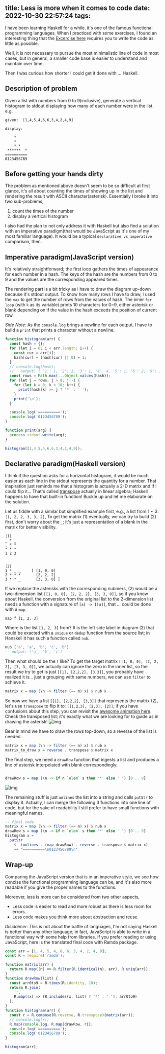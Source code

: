 title: Less is more when it comes to code
date: 2022-10-30 22:57:24
tags:
---

I have been learning Haskell for a while, it's one of the famous functional programming languages. When I practiced with some exercises, I found an interesting thing that the [Excercise here](https://www.seas.upenn.edu/~cis1940/spring13/hw/03-rec-poly.pdf) requires you to write the code as little as possible.


Well, it is not necessary to pursue the most minimalistic line of code in most cases, but in general, a smaller code base is easier to understand and maintain over time.

Then I was curious how shorter I could get it done with ... Haskell.

<!-- more  -->

## Description of problem

Given a list with numbers from 0 to 9(inclusive), generate a vertical histogram to stdout displaying how many of each number were in the list. e.g.

```
given:  [1,4,5,4,6,6,3,4,2,4,9]

display:

    *
    *
    * *
 ******  *
==========
0123456789

```


## Before getting your hands dirty

The problem as mentioned above doesn't seem to be so difficult at first glance, it's all about counting the times of showing up in the list and rendering the result with ASCII character(asterisk).
Essentially I broke it into two sub-problems,
1. count the times of the number 
2. display a vertical histogram


I also had the plan to not only address it with Haskell but also find a solution with an imperative paradigm(that would be JavaScript as it's one of my most familiar language). It would be a typical `declarative vs imperative` comparison, then.


## Imperative paradigm(JavaScript version)

It's relatively straightforward; the first loop gathers the times of appearance for each number in a hash.
The keys of the hash are the numbers from 0 to 9 and the values are the corresponding appeared times.

The rendering part is a bit tricky as I have to draw the diagram up-down because it's stdout output. To know how many rows I have to draw, I used the `max` to get the number of rows from the values of hash.
The inner `for loop` (with `k` as its variable) prints 10 characters for 0~9, either asterisk or blank depending on if the value in the hash exceeds the position of current row.


*Side Note:* As the `console.log` brings a newline for each output, I have to build a `print` that prints a character without a newline.

```js
function histogram(arr) {
  const hash = {};
  for (let i = 0; i < arr.length; i++) {
    const cur = arr[i];
    hash[cur] = (hash[cur] || 0) + 1;
  }
  // console.log(hash);
  //   output: { '1': 1, '2': 1, '3': 1, '4': 4, '5': 1, '6': 2, '9': 1 }
  const rows = Math.max(...Object.values(hash));
  for (let j = rows; j > 0; j--) {
    for (let k = 0; k < 10; k++) {
      print(hash[k] >= j ? '*' : ' ');
    }
    print('\n');
  }

  console.log('==========');
  console.log('0123456789');
}

function print(arg) {
  process.stdout.write(arg);
}

histogram([1,4,5,4,6,6,3,4,2,4,9]);


```

## Declarative paradigm(Haskell version)

I think if the question asks for a horizontal histogram, it would be much easier as each line in the stdout represents the quantity for a number. That inspiration just reminds me that a histogram is actually a 2-D matrix and if I could flip it...
That's called [transpose](https://en.wikipedia.org/wiki/Transpose) actually in linear algebra; Haskell happens to have that built-in function!
Buckle up and let me elaborate on the solution.

Let us fiddle with a similar but simplified example first, e.g., a list from 1 ~ 3: `[1, 2, 2, 3, 3, 2]`, 
To get the matrix (1) eventually, we can try to build (2) first, don't worry about the `_`; it's just a  representation of a blank in the matrix for better visibility.

```
(1)
_ * _
_ * *
* * *
1 2 3


(2)
1 * _ _     [ [1, 0, 0]
2 * * *       [2, 2, 2]
3 * * _       [3, 3, 0] ]

```
If we replace the asterisks with the corresponding nubmers, (2) would be a two-dimension list `[[1, 0, 0], [2, 2, 2], [3, 3, 0]]`, so if you know about Haskell, the conversion from the original list to the 2-dimension list needs a function with a signature of `[a] -> [[a]]`,
that ... could be done with a `map`.
```
map f [1, 2, 3]

```

Where is the list `[1, 2, 3]` from? It is the left side label in diagram (2) that could be exacted with a `unique` or `dedup` function from the source list; in Hanskell it has such a function called `nub`.

```haskell
nub ['a', 'a', 'b', 'c', 'b']
-- output: ['a', 'b', 'c']

```
Then what should be the `f` like? 
To get the target matrix `[[1, 0, 0], [2, 2, 2], [3, 3, 0]]`, we actually can ignore the zero in the inner list, so the result we try to get is just `[[1], [2,2,2], [3,3]]`, you probably have realized it is... just a grouping with same numbers, we can use `filter` to achieve it.

```haskell
matrix x = map (\n -> filter (== n) x) $ nub x

```
So now we have a list `[[1], [2,2,2], [3,3]]` that represents the matrix (2), let's use `transpose` to flip it to:
`[[1,2,3], [2,3], [2]]`; if you have confusions about this step, you can revisit the [awesome animation here](https://en.wikipedia.org/wiki/Transpose).
Check the transposed list; it's exactly what we are looking for to guide us in drawing the asterisk!
![img](https://user-images.githubusercontent.com/2748884/199040330-71c21c00-9c70-42b7-aa35-04f0772f7b37.png)

Bear in mind we have to draw the rows top-down, so a reverse of the list is needed.
```haskell
matrix x = map (\n -> filter (== n) x) $ nub x
matrix_to_draw x = reverse . transpose $ matrix x
```

The final step, we need a `drawRow` function that ingests a list and produces a line of asterisk interpolated with blank correspondingly.
```haskell

drawRow s = map (\n -> if n `elem` s then '*' else ' ') [0 .. 9]
```

![img](https://user-images.githubusercontent.com/2748884/199044570-f0b01b34-0143-4d5d-baf6-5967fe19c999.png)



The remaining stuff is just `unlines` the list into a string and calls `putStr` to display it.
Actually, I can merge the following 3 functions into one line of code, but for the sake of readability I still prefer to have small functions with meaningful names.
```haskell
-- final code 
matrix x = map (\n -> filter (== n) x) $ nub x
drawRow s = map (\n -> if n `elem` s then '*' else ' ') [0 .. 9]
histogram x =
  putStr
    $  (unlines . (map drawRow) . reverse . transpose $ matrix x)
    ++ "==========\n0123456789\n"

```

## Wrap-up

Comparing the JavaScript version that is in an imperative style, we see how concise the functional programming language can be, and it's also more readable if you give the proper names to the functions.

Moreover, less is more can be considered from two other aspects,
- Less code is easier to read and more robust as there is less room for errors.
- Less code makes you think more about abstraction and reuse.

*Disclaimer*: This is not about the battle of languages, I'm not saying Haskell is better than any other language; in fact, JavaScript is able to write in a functional way with some help from libraries.
If you prefer reading or using JavaScript, here is the translated final code with Ramda package.

```js
const arr = [1, 4, 5, 4, 6, 6, 3, 4, 2, 4, 9];
const R = require('ramda');

function matrix(arr) {
  return R.map((n) => R.filter(R.identical(n), arr), R.uniq(arr));
}
function drawRow(list) {
  const arr0to9 = R.times(R.identity, 10);
  return R.join(
    '',
    R.map((x) => (R.includes(x, list) ? '*' : ' '), arr0to9)
  );
}
function histogram(arr) {
  const r = R.compose(R.reverse, R.transpose)(matrix(arr));
  // console.log(r);
  R.map(console.log, R.map(drawRow, r));
  console.log('==========');
  console.log('0123456789');
}

histogram(arr);
```
